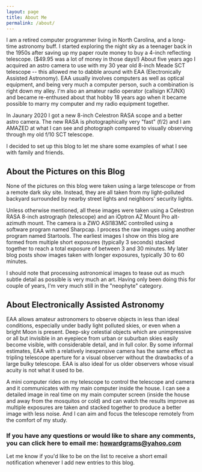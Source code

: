 ```yaml
---
layout: page
title: About Me
permalink: /about/
---
```


I am a retired computer programmer living in North Carolina, and a long-time astronomy buff. I started exploring the night sky as a teenager back in the 1950s after saving up my paper route money to buy a 4-inch reflecting telescope. ($49.95 was a lot of money in those days!) About five years ago I acquired an astro camera to use with my 30 year old 8-inch Meade SCT telescope -- this allowed me to dabble around with EAA (Electronically Assisted Astronomy). EAA usually involves computers as well as optical equipment, and being very much a computer person, such a combination is right down my alley.  I'm also an amateur radio operator (callsign K7JNX) and became re-enthused about that hobby 18 years ago when it became possible to marry my computer and my radio equipment together.

In Jaunary 2020 I got a new 8-inch Celestron RASA scope and a better astro camera.  The new RASA is photographically very "fast" (f/2) and I am AMAZED at what I can see and photograph compared to visually observing through my old f/10 SCT telescope.

I decided to set up this blog to let me share some examples of what I see with family and friends.

## About the Pictures on this Blog

None of the pictures on this blog were taken using a large telescope or from a remote dark sky site. Instead, they are all taken from my light-polluted backyard surrounded by nearby street lights and neighbors' security lights.

Unless otherwise mentioned, all these images were taken using a Celestron RASA 8-inch astrograph (telescope) and an iOptron AZ Mount Pro alt-azimuth mount. The camera is a ZWO ASI183MC controlled using a software program named Sharpcap. I process the raw images using another program named Startools. The earliest images I show on this blog are formed from multiple  short exposures (typically 3 seconds) stacked together to reach a total exposure of between 3 and 30 minutes. My later blog posts show images taken with longer exposures, typically 30 to 60 minutes.

I should note that processing astronomical images to tease out as much subtle detail as possible is very much an art.  Having only been doing this for couple of years, I'm very much still in the "neophyte" category.

## About Electronically Assisted Astronomy

EAA allows amateur astronomers to observe objects in less than ideal conditions, especially under badly light polluted skies, or even when a bright Moon is present. Deep-sky celestial objects which are unimpressive or all but invisible in an eyepiece from urban or suburban skies easily become visible, with considerable detail, and in full color. By some informal estimates, EAA with a relatively inexpensive camera has the same effect as tripling telescope aperture for a visual observer without the drawbacks of a large bulky telescope. EAA is also ideal for us older observers whose visual acuity is not what it used to be.

A mini computer rides on my telescope to control the telescope and camera and it communicates with my main computer inside the house.  I can see a detailed image in real time on my main computer screen (inside the house and away from the mosquitos or cold) and can watch the results improve as multiple exposures are taken and stacked together to produce a better image with less noise. And I can aim and focus the telescope remotely from the comfort of my study.


### If you have any questions or would like to share any comments, you can click here to email me: [howardgrams@yahoo.com](mailto:howardgrams@yahoo.com)

Let me know if you'd like to be on the list to receive a short email notification whenever I add new entries to this blog.